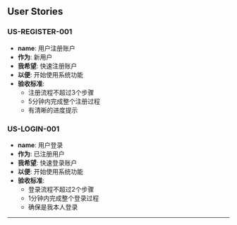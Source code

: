 ## User Stories

### **US-REGISTER-001**

- **name**: 用户注册账户
- **作为**: 新用户
- **我希望**: 快速注册账户
- **以便**: 开始使用系统功能
- **验收标准**:
    - 注册流程不超过3个步骤
    - 5分钟内完成整个注册过程
    - 有清晰的进度提示

### **US-LOGIN-001**

- **name**: 用户登录
- **作为**: 已注册用户
- **我希望**: 快速登录账户
- **以便**: 开始使用系统功能
- **验收标准**:
    - 登录流程不超过2个步骤
    - 1分钟内完成整个登录过程
    - 确保是我本人登录

---

